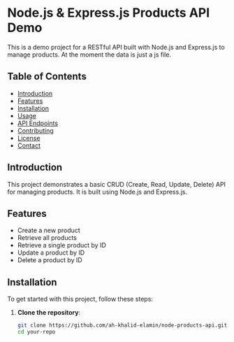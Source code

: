 # Node.js & Express.js Products API Demo

This is a demo project for a RESTful API built with Node.js and Express.js to manage products. At the moment the data is just a js file.

## Table of Contents

- [Introduction](#introduction)
- [Features](#features)
- [Installation](#installation)
- [Usage](#usage)
- [API Endpoints](#api-endpoints)
- [Contributing](#contributing)
- [License](#license)
- [Contact](#contact)

## Introduction

This project demonstrates a basic CRUD (Create, Read, Update, Delete) API for managing products. It is built using Node.js and Express.js.

## Features

- Create a new product
- Retrieve all products
- Retrieve a single product by ID
- Update a product by ID
- Delete a product by ID

## Installation

To get started with this project, follow these steps:

1. **Clone the repository**:
   ```sh
   git clone https://github.com/ah-khalid-elamin/node-products-api.git
   cd your-repo
